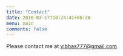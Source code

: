 ```yaml
---
title: "Contact"
date: 2016-03-17T20:24:41+05:30
menu: main
comments: false
---
```


Please contact me at vibhas777@gmail.com

